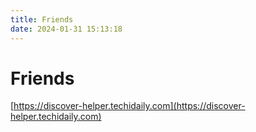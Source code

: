 ```yaml
---
title: Friends
date: 2024-01-31 15:13:18
---
```


# Friends

[https://discover-helper.techidaily.com](https://discover-helper.techidaily.com)
